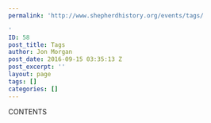 ```yaml
---
permalink: 'http://www.shepherdhistory.org/events/tags/

'
ID: 58
post_title: Tags
author: Jon Morgan
post_date: 2016-09-15 03:35:13 Z
post_excerpt: ''
layout: page
tags: []
categories: []
---
```


CONTENTS